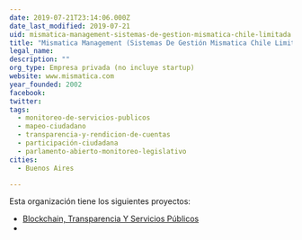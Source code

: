 ```yaml
---
date: 2019-07-21T23:14:06.000Z
date_last_modified: 2019-07-21
uid: mismatica-management-sistemas-de-gestion-mismatica-chile-limitada
title: "Mismatica Management (Sistemas De Gestión Mismatica Chile Limitada)"
legal_name: 
description: ""
org_type: Empresa privada (no incluye startup)
website: www.mismatica.com
year_founded: 2002
facebook: 
twitter: 
tags:
  - monitoreo-de-servicios-publicos
  - mapeo-ciudadano
  - transparencia-y-rendicion-de-cuentas
  - participación-ciudadana
  - parlamento-abierto-monitoreo-legislativo
cities: 
  - Buenos Aires

---
```


Esta organización tiene los siguientes proyectos:

- [Blockchain, Transparencia Y Servicios Públicos](/i/blockchain-transparencia-y-servicios-publicos.html)
- [](/i/blockchain-transparencia-y-servicios-publicos.html)
